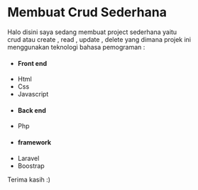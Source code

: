 <h1>Membuat Crud Sederhana</h1>

<p>Halo disini saya sedang membuat project sederhana yaitu <br>
crud atau create , read , update , delete yang dimana projek ini menggunakan teknologi bahasa pemograman :
<ul>
<li><h4>Front end</h4></li>
<li>Html</li>
<li>Css</li>
<li>Javascript</li>
<li><h4>Back end</h4></li>
<li>Php</li>
<li><h4>framework</h4></li>
<li>Laravel</li>
<li>Boostrap</li>
</ul>
</p>

<p>Terima kasih :)</p>